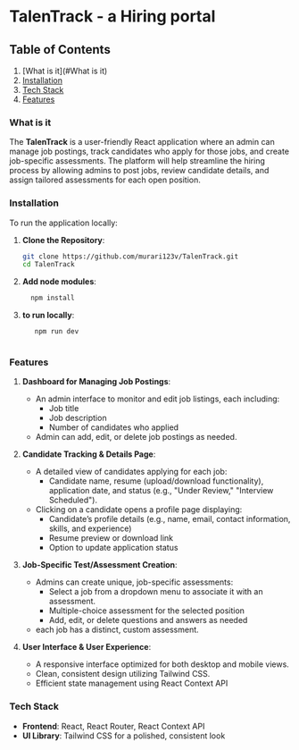 # TalenTrack - a Hiring portal



## Table of Contents
1. [What is it](#What is it)
2. [Installation](#installation)
3. [Tech Stack](#tech-stack)
4. [Features](#features)



### What is it

The **TalenTrack** is a user-friendly React application where an admin can manage job postings, track candidates who apply for those jobs, and create job-specific assessments. The platform will help streamline the hiring process by allowing admins to post jobs, review candidate details, and assign tailored assessments for each open position.



### Installation

To run the application locally:

1. **Clone the Repository**:
   ```bash
   git clone https://github.com/murari123v/TalenTrack.git
   cd TalenTrack

2. **Add node modules**:
   ```bash
     npm install
   
3. **to run locally**:
   ```bash
      npm run dev



### Features

1. **Dashboard for Managing Job Postings**:
   - An admin interface to monitor and edit job listings, each including:
     - Job title
     - Job description
     - Number of candidates who applied
   - Admin can add, edit, or delete job postings as needed.


2. **Candidate Tracking & Details Page**:
   - A detailed view of candidates applying for each job:
     - Candidate name, resume (upload/download functionality), application date, and status (e.g., "Under Review," "Interview Scheduled").
   - Clicking on a candidate opens a profile page displaying:
     - Candidate’s profile details (e.g., name, email, contact information, skills, and experience)
     - Resume preview or download link
     - Option to update application status

3. **Job-Specific Test/Assessment Creation**:
   - Admins can create unique, job-specific assessments:
     - Select a job from a dropdown menu to associate it with an assessment.
     - Multiple-choice assessment for the selected position
     - Add, edit, or delete questions and answers as needed
   -  each job has a distinct, custom assessment.

4. **User Interface & User Experience**:
   - A responsive interface optimized for both desktop and mobile views.
   - Clean, consistent design utilizing Tailwind CSS.
   - Efficient state management using React Context API

### Tech Stack

- **Frontend**: React, React Router, React Context API
- **UI Library**: Tailwind CSS for a polished, consistent look
